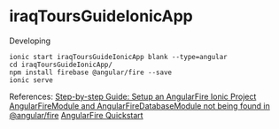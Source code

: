 # iraqToursGuideIonicApp

Developing
```
ionic start iraqToursGuideIonicApp blank --type=angular
cd iraqToursGuideIonicApp/
npm install firebase @angular/fire --save
ionic serve
```

References:
[Step-by-step Guide: Setup an AngularFire Ionic Project](https://jsmobiledev.com/article/angularfire-ionic-setup/)
[AngularFireModule and AngularFireDatabaseModule not being found in @angular/fire](https://stackoverflow.com/questions/68939014/angularfiremodule-and-angularfiredatabasemodule-not-being-found-in-angular-fire)
[AngularFire Quickstart](https://github.com/angular/angularfire/blob/master/docs/install-and-setup.md)